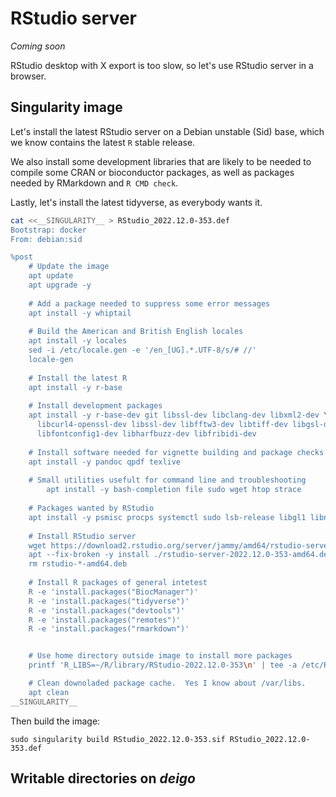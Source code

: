 RStudio server
==============

_Coming soon_

RStudio desktop with X export is too slow, so let's use RStudio server in a browser.

Singularity image
-----------------

Let's install the latest RStudio server on a Debian unstable
(Sid) base, which we know contains the latest `R` stable release.

We also install some development libraries that are likely to be needed
to compile some CRAN or bioconductor packages, as well as packages
needed by RMarkdown and `R CMD check`.

Lastly, let's install the latest tidyverse, as everybody wants it.

```sh
cat <<__SINGULARITY__ > RStudio_2022.12.0-353.def
Bootstrap: docker
From: debian:sid

%post
    # Update the image
    apt update
    apt upgrade -y
    
    # Add a package needed to suppress some error messages
    apt install -y whiptail
    
    # Build the American and British English locales
    apt install -y locales
    sed -i /etc/locale.gen -e '/en_[UG].*.UTF-8/s/# //'
    locale-gen
    
    # Install the latest R
    apt install -y r-base
    
    # Install development packages
    apt install -y r-base-dev git libssl-dev libclang-dev libxml2-dev \
      libcurl4-openssl-dev libssl-dev libfftw3-dev libtiff-dev libgsl-dev\
      libfontconfig1-dev libharfbuzz-dev libfribidi-dev
    
    # Install software needed for vignette building and package checks
    apt install -y pandoc qpdf texlive
    
    # Small utilities usefult for command line and troubleshooting
        apt install -y bash-completion file sudo wget htop strace
        
    # Packages wanted by RStudio
    apt install -y psmisc procps systemctl sudo lsb-release libgl1 libnss3 libasound2 libxdamage1
    
    # Install RStudio server
    wget https://download2.rstudio.org/server/jammy/amd64/rstudio-server-2022.12.0-353-amd64.deb
    apt --fix-broken -y install ./rstudio-server-2022.12.0-353-amd64.deb
    rm rstudio-*-amd64.deb
    
    # Install R packages of general intetest
    R -e 'install.packages("BiocManager")'
    R -e 'install.packages("tidyverse")'
    R -e 'install.packages("devtools")' 
    R -e 'install.packages("remotes")'
    R -e 'install.packages("rmarkdown")'


    # Use home directory outside image to install more packages
    printf 'R_LIBS=~/R/library/RStudio-2022.12.0-353\n' | tee -a /etc/R/Renviron.site >/dev/null

    # Clean downoladed package cache.  Yes I know about /var/libs.
    apt clean
__SINGULARITY__
```

Then build the image:

    sudo singularity build RStudio_2022.12.0-353.sif RStudio_2022.12.0-353.def

Writable directories on _deigo_
-------------------------------

